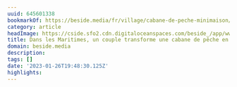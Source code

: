 ```yaml
---
uuid: 645601338
bookmarkOf: https://beside.media/fr/village/cabane-de-peche-minimaison/
category: article
headImage: https://cside.sfo2.cdn.digitaloceanspaces.com/beside_/app/www/2021/05/BESIDE_Village_Cabine_header.jpg
title: Dans les Maritimes, un couple transforme une cabane de pêche en minimaison.
domain: beside.media
description: 
tags: []
date: '2023-01-26T19:48:30.125Z'
highlights: 
---
```



